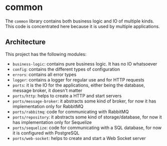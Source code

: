 # common

The `common` library contains both business logic and IO of multiple kinds. This code is concentrated here because it is used by multiple applications.

## Architecture

This project has the following modules:

- `business-logic`: contains pure business logic. It has no IO whatsoever
- `config`: contains the different types of configuration
- `errors`: contains all error types
- `logger`: contains a logger for regular use and for HTTP requests
- `ports`: it is the IO for the applications, either being the database, message broker, it doesn't matter
- `ports/http`: helps to create a HTTP and start servers
- `ports/message-broker`: it abstracts some kind of broker, for now it has implementation only for RabbitMQ
- `ports/rabbitmq`: code for communicating with RabbitMQ
- `ports/repository`: it abstracts some kind of storage/database, for now it has implementation only for Sequelize
- `ports/sequelize`: code for communicating with a SQL database, for now it is configured with PostgreSQL
- `ports/web-socket`: helps to create and start a Web Socket server
